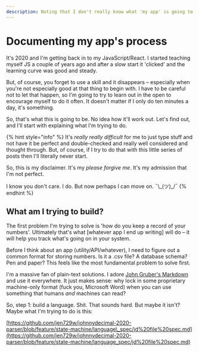 ```yaml
---
description: Noting that I don't really know what 'my app' is going to look like yet.
---
```


# Documenting my app's process

It's 2020 and I'm getting back in to my JavaScript/React. I started teaching myself JS a couple of years ago and after a slow start it 'clicked' and the learning curve was good and steady.

But, of course, you forget to use a skill and it disappears – especially when you're not especially good at that thing to begin with. I have to be careful not to let that happen, so I'm going to try to learn out in the open to encourage myself to do it often. It doesn't matter if I only do ten minutes a day, it's something.

So, that's what this is going to be. No idea how it'll work out. Let's find out, and I'll start with explaining what I'm trying to do.

{% hint style="info" %}
It's _really really difficult_ for me to just type stuff and not have it be perfect and double-checked and really well considered and thought through. But, of course, if I try to do that with this little series of posts then I'll literally never start.

So, this is my disclaimer. It's my _please forgive me_. It's my admission that I'm not perfect.

I know you don't care. I do. But now perhaps I can move on. ¯\\_\(ツ\)\_/¯
{% endhint %}

## What am I trying to build?

The first problem I'm trying to solve is 'how do you keep a record of your numbers'. Ultimately that's what \[whatever app I end up writing\] will do – it will help you track what's going on in your system.

Before I think about an app \(utility/API/whatever\), I need to figure out a common format for storing numbers. Is it a .csv file? A database schema? Pen and paper? This feels like the most fundamental problem to solve first.

I'm a massive fan of plain-text solutions. I adore [John Gruber's Markdown](https://daringfireball.net/projects/markdown/) and use it everywhere. It just makes sense: why lock in some proprietary machine-only format \(fuck you, Microsoft Word\) when you can use something that humans _and_ machines can read?

So, step 1: build a language. Shit. That sounds hard. But maybe it isn't? Maybe what I'm trying to do is this:

[https://github.com/jen729w/johnnydecimal-2020-parser/blob/feature/state-machine/language\_spec/jd%20file%20spec.md](https://github.com/jen729w/johnnydecimal-2020-parser/blob/feature/state-machine/language_spec/jd%20file%20spec.md)

